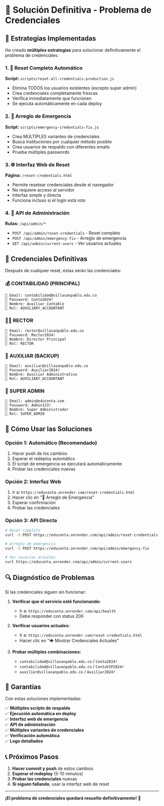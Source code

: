 # 🚨 Solución Definitiva - Problema de Credenciales

## 🎯 Estrategias Implementadas

He creado **múltiples estrategias** para solucionar definitivamente el problema de credenciales:

### 1. 🔄 Reset Completo Automático
**Script:** `scripts/reset-all-credentials-production.js`
- Elimina TODOS los usuarios existentes (excepto super admin)
- Crea credenciales completamente frescas
- Verifica inmediatamente que funcionen
- Se ejecuta automáticamente en cada deploy

### 2. 🚨 Arreglo de Emergencia
**Script:** `scripts/emergency-credentials-fix.js`
- Crea MÚLTIPLES variantes de credenciales
- Busca instituciones por cualquier método posible
- Crea usuarios de respaldo con diferentes emails
- Prueba múltiples passwords

### 3. 🌐 Interfaz Web de Reset
**Página:** `/reset-credentials.html`
- Permite resetear credenciales desde el navegador
- No requiere acceso al servidor
- Interfaz simple y directa
- Funciona incluso si el login está roto

### 4. 🔧 API de Administración
**Rutas:** `/api/admin/*`
- `POST /api/admin/reset-credentials` - Reset completo
- `POST /api/admin/emergency-fix` - Arreglo de emergencia  
- `GET /api/admin/current-users` - Ver usuarios actuales

## 🎯 Credenciales Definitivas

Después de cualquier reset, estas serán las credenciales:

### 💰 CONTABILIDAD (PRINCIPAL)
```
📧 Email: contabilidad@villasanpablo.edu.co
🔑 Password: Conta2024!
👤 Nombre: Auxiliar Contable
🎯 Rol: AUXILIARY_ACCOUNTANT
```

### 👨‍💼 RECTOR
```
📧 Email: rector@villasanpablo.edu.co
🔑 Password: Rector2024!
👤 Nombre: Director Principal
🎯 Rol: RECTOR
```

### 🔧 AUXILIAR (BACKUP)
```
📧 Email: auxiliar@villasanpablo.edu.co
🔑 Password: Auxiliar2024!
👤 Nombre: Auxiliar Administrativo
🎯 Rol: AUXILIARY_ACCOUNTANT
```

### 🔐 SUPER ADMIN
```
📧 Email: admin@educonta.com
🔑 Password: Admin123!
👤 Nombre: Super Administrador
🎯 Rol: SUPER_ADMIN
```

## 🚀 Cómo Usar las Soluciones

### Opción 1: Automático (Recomendado)
1. Hacer push de los cambios
2. Esperar el redeploy automático
3. El script de emergencia se ejecutará automáticamente
4. Probar las credenciales nuevas

### Opción 2: Interfaz Web
1. Ir a: `https://educonta.onrender.com/reset-credentials.html`
2. Hacer clic en "🚨 Arreglo de Emergencia"
3. Esperar confirmación
4. Probar las credenciales

### Opción 3: API Directa
```bash
# Reset completo
curl -X POST https://educonta.onrender.com/api/admin/reset-credentials

# Arreglo de emergencia
curl -X POST https://educonta.onrender.com/api/admin/emergency-fix

# Ver usuarios actuales
curl https://educonta.onrender.com/api/admin/current-users
```

## 🔍 Diagnóstico de Problemas

Si las credenciales siguen sin funcionar:

1. **Verificar que el servicio esté funcionando:**
   - Ir a: `https://educonta.onrender.com/api/health`
   - Debe responder con status 200

2. **Verificar usuarios actuales:**
   - Ir a: `https://educonta.onrender.com/reset-credentials.html`
   - Hacer clic en "👁️ Mostrar Credenciales Actuales"

3. **Probar múltiples combinaciones:**
   - `contabilidad@villasanpablo.edu.co` / `Conta2024!`
   - `contabilidad@villasanpablo.edu.co` / `ContaVSP2024!`
   - `auxiliar@villasanpablo.edu.co` / `Auxiliar2024!`

## 🎯 Garantías

Con estas soluciones implementadas:

✅ **Múltiples scripts de respaldo**  
✅ **Ejecución automática en deploy**  
✅ **Interfaz web de emergencia**  
✅ **API de administración**  
✅ **Múltiples variantes de credenciales**  
✅ **Verificación automática**  
✅ **Logs detallados**  

## 📞 Próximos Pasos

1. **Hacer commit y push** de estos cambios
2. **Esperar el redeploy** (5-10 minutos)
3. **Probar las credenciales** nuevas
4. **Si siguen fallando**, usar la interfaz web de reset

---

**¡El problema de credenciales quedará resuelto definitivamente!** 🎉